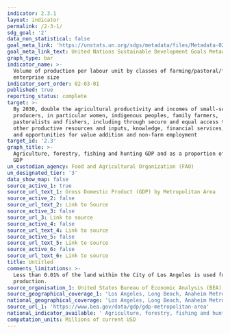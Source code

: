 ```yaml
---
indicator: 2.3.1
layout: indicator
permalink: /2-3-1/
sdg_goal: '2'
data_non_statistical: false
goal_meta_link: 'https://unstats.un.org/sdgs/metadata/files/Metadata-02-03-01.pdf'
goal_meta_link_text: United Nations Sustainable Development Goals Metadata (PDF 4.0 MB)
graph_type: bar
indicator_name: >-
  Volume of production per labour unit by classes of farming/pastoral/forestry
  enterprise size
indicator_sort_order: 02-03-01
published: true
reporting_status: complete
target: >-
  By 2030, double the agricultural productivity and incomes of small-scale food
  producers, in particular women, indigenous peoples, family farmers,
  pastoralists and fishers, including through secure and equal access to land,
  other productive resources and inputs, knowledge, financial services, markets
  and opportunities for value addition and non-farm employment
target_id: '2.3'
graph_title: >-
  Agriculture, forestry, fishing and hunting GDP and as a proportion of total
  GDP
un_custodian_agency: Food and Agricultural Organization (FAO)
un_designated_tier: '3'
data_show_map: false
source_active_1: true
source_url_text_1: Gross Domestic Product (GDP) by Metropolitan Area
source_active_2: false
source_url_text_2: Link to Source
source_active_3: false
source_url_3: Link to source
source_active_4: false
source_url_text_4: Link to source
source_active_5: false
source_url_text_5: Link to source
source_active_6: false
source_url_text_6: Link to source
title: Untitled
comments_limitations: >-
  Less than 0.01% of the land within the City of Los Angeles is used for food
  production.
source_organisation_1: United States Bureau of Economic Analysis (BEA)
source_geographical_coverage_1: 'Los Angeles, Long Beach, Anaheim Metropolitan Statistical Area'
national_geographical_coverage: 'Los Angeles, Long Beach, Anaheim Metropolitan Statistical Area'
source_url_1: 'https://www.bea.gov/data/gdp/gdp-metropolitan-area'
national_indicator_available: ' Agriculture, forestry, fishing and hunting GDP and as a proportion of total GDP'
computation_units: Millions of current USD
---
```

